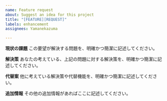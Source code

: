 ```yaml
---
name: Feature request
about: Suggest an idea for this project
title: "[FEATURE][REQUEST]"
labels: enhancement
assignees: Yamanekazuma

---
```


**現状の課題**
この要望が解決する問題を、明確かつ簡潔に記述してください。

**解決策**
あなたの考えている、上記の問題に対する解決策を、明確かつ簡潔に記述してください。

**代替案**
他に考えている解決策や代替機能を、明確かつ簡潔に記述してください。

**追加情報**
その他の追加情報があればここに記述してください。
